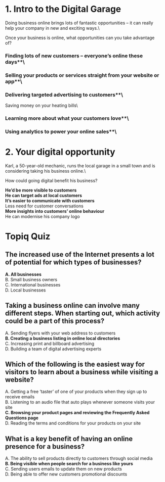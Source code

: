 # 1. Intro to the Digital Garage

Doing business online brings lots of fantastic opportunities – it can really help your company in new and exciting ways.\

Once your business is online, what opportunities can you take advantage of?

### Finding lots of new customers – everyone’s online these days**\
### Selling your products or services straight from your website or app**\
### Delivering targeted advertising to customers**\
Saving money on your heating bills\
### Learning more about what your customers love**\
### Using analytics to power your online sales**\

# 2. Your digital opportunity

Karl, a 50-year-old mechanic, runs the local garage in a small town and is considering taking his business online.\

How could going digital benefit his business?

**He’d be more visible to customers**\
**He can target ads at local customers**\
**It’s easier to communicate with customers**\
Less need for customer conversations\
**More insights into customers’ online behaviour**\
He can modernise his company logo

# Topiq Quiz

## The increased use of the Internet presents a lot of potential for which types of businesses?

**A. All businesses**\
B. Small business owners\
C. International businesses\
D. Local businesses

## Taking a business online can involve many different steps. When starting out, which activity could be a part of this process?

A. Sending flyers with your web address to customers\
**B. Creating a business listing in online local directories**\
C. Increasing print and billboard advertising\
D. Building a team of digital advertising experts

## Which of the following is the easiest way for visitors to learn about a business while visiting a website?

A. Getting a free ‘taster’ of one of your products when they sign up to receive emails\
B. Listening to an audio file that auto plays whenever someone visits your site\
**C. Browsing your product pages and reviewing the Frequently Asked Questions page**\
D. Reading the terms and conditions for your products on your site

## What is a key benefit of having an online presence for a business?

A. The ability to sell products directly to customers through social media\
**B. Being visible when people search for a business like yours**\
C. Sending users emails to update them on new products\
D. Being able to offer new customers promotional discounts